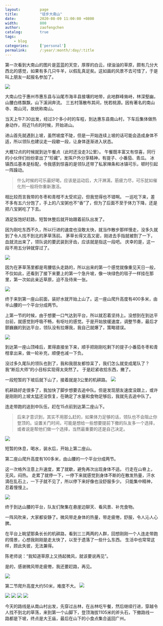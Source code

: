 ```yaml
---
layout:         page
title:          "徒步大南山"
date:           2020-08-09 11:00:00 +0800
width:          800
author:         zaofengchen
catalog:        true
tags:
    - blog
categories:     ['personal']
permalink:      /:year/:month/:day/:title
---
```



第一次看到大南山的图片是蓝蓝的天空，厚厚的白云，绿油油的草原，颇有几分大西北的感觉，如果有多几只牛羊，以假乱真足矣。这如画的风景不去可惜了，于是叫上朋友一起报名参加了。

<img src="https://tva1.sinaimg.cn/large/007S8ZIlgy1ghkwg9mkprj31400u04qr.jpg" width="{{ page.width}}" align="bottom" />

大南山位于惠州市惠东县与汕尾市海丰县接壤的地带，此地群峰耸峙，林深壑幽，山腰白练飘飘，山下溪涧奔流。
三五村落散布其间，恍若桃源。因有著名的南山寺、南山河，故统称南山。

当天上午7:30出发，经过3个多小时的车程，到达惠东县南山村，下车后集体做热身动作，将近11点的时候，开始进山。

进山首先就遇到上坡，虽然坡度不陡，但是一开始连续上坡的话可能会造成身体不适，所以领队也建议走一段歇一段，让身体逐渐进入状态。

大概12点的时候就到达午餐点（此时还没走3公里）。
午餐既丰富又有惊喜，同行的小伙伴们纷纷拿出了“珍藏”，发挥户外分享精神，有提子、小番茄、青瓜。
冰镇西瓜基本是标配，令我感到惊喜的是领队还带了私家辣条和冰镇可乐，顿时引起一阵躁动。

>什么时候的可乐最好喝，应该是运动后，大汗淋漓，筋疲力尽，可乐犹如催化剂一般将你重新激活。

相比较而言我带的冬枣和青柑不太受欢迎，但我觉得也不错啊。
一巡吃下来，差不多有五六分饱了，手上的八宝粥也不“香”了，但为了后面不至于体力下降，还是把八宝粥吃了下去。

酒足饭饱好赶路，短暂休整后就开始跟着前队出发了。

因为刚吃东西不久，所以行进的速度也没敢太快，就当作散步那样慢走，没多久就到了令人找不到北的茅草荡前。
茅草长得又高又密，刚进去手指就被割了一下，血就流出来了，领队说的要武装到牙齿，应该就是指这一段吧。
庆幸的是，这一段不用五分钟就穿过了。

<img src="https://tva1.sinaimg.cn/large/007S8ZIlgy1ghkqqbyy51j31400u0e83.jpg" width="{{ page.width}}" align="bottom" />


因为在茅草荡里都是弯腰低头走路的，所以出来的第一个感觉就像重见天日一般，不仅如此，还看到了接下来要上的第一个急升坡，像一块绿色的毯子一样挂在那里，第一次如此亲近草原，迫不及待来一张。

<img src="https://tva1.sinaimg.cn/large/007S8ZIlgy1ghkqqzj0r1j30u0140e83.jpg" width="{{ page.width}}" align="bottom" />

终于来到第一座山前面，装好水就开始上山了。这一座山爬升高度有400多米，由半山腰的一个平台分成两节。

上第一节的时候，由于想要一口气达到平台，所以就忍着坚持上。没想到在到达平台前，就感觉到呼吸不畅，有呕吐的感觉。于是开始放缓速度，调整节奏，最后才颤巍巍的到达平台，领队没有拉爆我，我自己就爆了，策略错误。

<img src="https://tva1.sinaimg.cn/large/007S8ZIlgy1ghkqs5lpifj31dz0u01l2.jpg" width="{{ page.width}}" align="bottom" />

到达第一座山顶峰后，累得直接坐下来，顺手把刚刚吃剩下的提子小番茄冬枣和青柑拿出来，做一轮补充，顺便也减一下负。

没过多久尾队的领队也到了，我和我朋友都惊呆了，我们怎么就变成尾队了？我“断后大师”的小目标实现得太突然了。
于是赶紧收拾东西，撇了。

一段短暂的下坡后就下山了，接着就是3公里的机耕路。
<img src="https://tva1.sinaimg.cn/large/007S8ZIlgy1ghkprnacfej31400u07wj.jpg" width="{{ page.width}}" align="bottom" />

机耕路好走很多了，我加快了脚步想要去追中队。但是发现朋友速度没跟上，或许是刚刚的上坡太猛还没恢复，在确定了水量和食物足够后，我就先去追中队了。

连走带跑的追到中队伍，赶在15点前到达第二座山下。
>后来才意识到，其实不用那么赶的，如果体力足够的话，领队也不会阻止你登顶的。设置关门时间，可能是想给一些想要提前下撤的队友多一个选择，或者说是帮他们做一个选择，当然最重要的还是自己决定。

<img src="https://tva1.sinaimg.cn/large/007S8ZIlgy1ghkqi1wegdj30u01401l0.jpg" width="{{ page.width}}" align="bottom" />

短暂的休息，喝水，装水后，开始上第二座山。

第二座山爬升高度有100多米，由山腰的一个平台分成两节。

这一次格外注意上升速度，累了就歇，避免再次出现身体不适。
行走在山脊上，无风，闷热。
走累了就停一下，一停下来就感觉到身体不断的在散发热量，汗水滴在乱石上，一下子就不见了，所以停下来好像也没舒服多少。
只能集中精神，忍着慢慢上。

<img src="https://tva1.sinaimg.cn/large/007S8ZIlgy1ghkqigogzij30u0140x6p.jpg" width="{{ page.width}}" align="bottom" />

终于到达山腰的平台，队友们聚集在悬崖边聊天、看风景、补充食物。

一阵风吹来，大家都安静了。微风带走身体的热量，带走疲倦，舒服，令人沁人心脾。

在平台上眺望那条长长的机耕路，看到三三两两的人群，回想刚刚一个人连走带跑的情景，心想我刚刚是走太快了，以至于遗落了一些什么东西。
生活中也常常这样，顾此失彼，无法兼得。

陈老师说：“我知道草原上又扬起微风，就该要说再见”。

是的，感谢微风带走疲倦，我还要赶路，再见。

<img src="https://tva1.sinaimg.cn/large/007S8ZIlgy1ghkqk61olqj31400u01ky.jpg" width="{{ page.width}}" align="bottom" />

第二节爬升高度大约50米，难度不大。
<img src="https://tva1.sinaimg.cn/large/007S8ZIlgy1ghkqktwatnj31400u0qv7.jpg" width="{{ page.width}}" align="bottom" />

<img src="https://tva1.sinaimg.cn/large/007S8ZIlgy1ghkqlxakwbj31400u0af5.jpg" width="{{ page.width}}" align="bottom" />

<img src="https://tva1.sinaimg.cn/large/007S8ZIlgy1ghkql7dmdkj31400u01ky.jpg" width="{{ page.width}}" align="bottom" />

<img src="https://tva1.sinaimg.cn/large/007S8ZIlgy1ghkql9ogz3j31400u0wma.jpg" width="{{ page.width}}" align="bottom" />


<img src="https://tva1.sinaimg.cn/large/007S8ZIlgy1ghkplfcccij30u00ymtaa.jpg" width="{{ page.width}}" align="bottom" />

今天的路线是从南山村出发，先穿过丛林，在丛林吃午餐，然后继续行进，穿越令人找不到北的草荡，来到第一个山脚下，登顶海拔1105米的斧头石，下撤路线一路都是下坡，终点是大王庙，最后在山下的小食点集合返回广州。